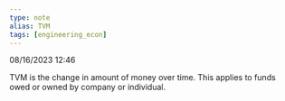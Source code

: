 ```yaml
---
type: note
alias: TVM
tags: [engineering_econ]
---
```

08/16/2023 12:46

  

TVM is the change in amount of money over time. This applies to funds owed or owned by company or individual.